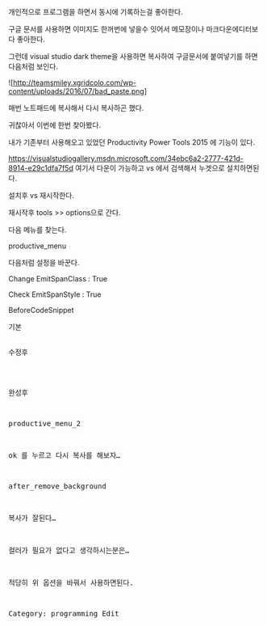 개인적으로 프로그램을 하면서 동시에 기록하는걸 좋아한다.

구글 문서를 사용하면 이미지도 한꺼번에 넣을수 잇어서 메모장이나 마크다운에디터보다 좋아한다.

그런데 visual studio dark  theme을 사용하면 복사하여 구글문서에 붙여넣기를 하면 다음처럼 보인다.

![http://teamsmiley.xgridcolo.com/wp-content/uploads/2016/07/bad_paste.png]

매번 노트패드에 복사해서 다시 복사하곤 했다.

귀찮아서 이번에 한번 찾아봤다.

내가 기존부터 사용해오고 있었던 Productivity Power Tools 2015 에  기능이 있다.

https://visualstudiogallery.msdn.microsoft.com/34ebc6a2-2777-421d-8914-e29c1dfa7f5d 여기서 다운이 가능하고 vs 에서 검색해서 누겟으로 설치하면된다.

설치후 vs 재시작한다.

재시작후 tools >> options으로 간다.

다음 메뉴를 찾는다.

productive_menu

다음처럼 설정을 바꾼다.

Change EmitSpanClass : True

Check EmitSpanStyle : True

BeforeCodeSnippet

기본

<pre style=”{font-family}{font-size}{font-weight}{font-style}{color}{background}”>

수정후

<style type=”text/css”>.identifier {color:black !important;}</style><pre style=”{font-family}{font-size}{font-weight}{font-style}”>

완성후

 

productive_menu_2

ok 를 누르고 다시 복사를 해보자…

after_remove_background

복사가 잘된다…

컬러가 필요가 없다고 생각하시는분은…

적당히 위 옵션을 바꿔서 사용하면된다.

 

 

Category: programming Edit